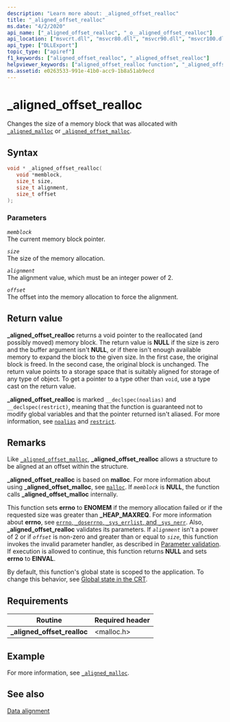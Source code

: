 ```yaml
---
description: "Learn more about: _aligned_offset_realloc"
title: "_aligned_offset_realloc"
ms.date: "4/2/2020"
api_name: ["_aligned_offset_realloc", "_o__aligned_offset_realloc"]
api_location: ["msvcrt.dll", "msvcr80.dll", "msvcr90.dll", "msvcr100.dll", "msvcr100_clr0400.dll", "msvcr110.dll", "msvcr110_clr0400.dll", "msvcr120.dll", "msvcr120_clr0400.dll", "ucrtbase.dll", "api-ms-win-crt-heap-l1-1-0.dll", "api-ms-win-crt-private-l1-1-0.dll"]
api_type: ["DLLExport"]
topic_type: ["apiref"]
f1_keywords: ["aligned_offset_realloc", "_aligned_offset_realloc"]
helpviewer_keywords: ["aligned_offset_realloc function", "_aligned_offset_realloc function"]
ms.assetid: e0263533-991e-41b0-acc9-1b8a51ab9ecd
---
```

# _aligned_offset_realloc

Changes the size of a memory block that was allocated with [`_aligned_malloc`](aligned-malloc.md) or [`_aligned_offset_malloc`](aligned-offset-malloc.md).

## Syntax

```C
void * _aligned_offset_realloc(
   void *memblock,
   size_t size,
   size_t alignment,
   size_t offset
);
```

### Parameters

*`memblock`*<br/>
The current memory block pointer.

*`size`*<br/>
The size of the memory allocation.

*`alignment`*<br/>
The alignment value, which must be an integer power of 2.

*`offset`*<br/>
The offset into the memory allocation to force the alignment.

## Return value

**_aligned_offset_realloc** returns a void pointer to the reallocated (and possibly moved) memory block. The return value is **NULL** if the size is zero and the buffer argument isn't **NULL**, or if there isn't enough available memory to expand the block to the given size. In the first case, the original block is freed. In the second case, the original block is unchanged. The return value points to a storage space that is suitably aligned for storage of any type of object. To get a pointer to a type other than `void`, use a type cast on the return value.

**_aligned_offset_realloc** is marked `__declspec(noalias)` and `__declspec(restrict)`, meaning that the function is guaranteed not to modify global variables and that the pointer returned isn't aliased. For more information, see [`noalias`](../../cpp/noalias.md) and [`restrict`](../../cpp/restrict.md).

## Remarks

Like [`_aligned_offset_malloc`](aligned-offset-malloc.md), **_aligned_offset_realloc** allows a structure to be aligned at an offset within the structure.

**_aligned_offset_realloc** is based on **malloc**. For more information about using **_aligned_offset_malloc**, see [`malloc`](malloc.md). If *`memblock`* is **NULL**, the function calls **_aligned_offset_malloc** internally.

This function sets **errno** to **ENOMEM** if the memory allocation failed or if the requested size was greater than **_HEAP_MAXREQ**. For more information about **errno**, see [`errno`, `_doserrno`, `_sys_errlist`, and `_sys_nerr`](../errno-doserrno-sys-errlist-and-sys-nerr.md). Also, **_aligned_offset_realloc** validates its parameters. If *`alignment`* isn't a power of 2 or if *`offset`* is non-zero and greater than or equal to *`size`*, this function invokes the invalid parameter handler, as described in [Parameter validation](../parameter-validation.md). If execution is allowed to continue, this function returns **NULL** and sets **errno** to **EINVAL**.

By default, this function's global state is scoped to the application. To change this behavior, see [Global state in the CRT](../global-state.md).

## Requirements

|Routine|Required header|
|-------------|---------------------|
|**_aligned_offset_realloc**|\<malloc.h>|

## Example

For more information, see [`_aligned_malloc`](aligned-malloc.md).

## See also

[Data alignment](../data-alignment.md)
